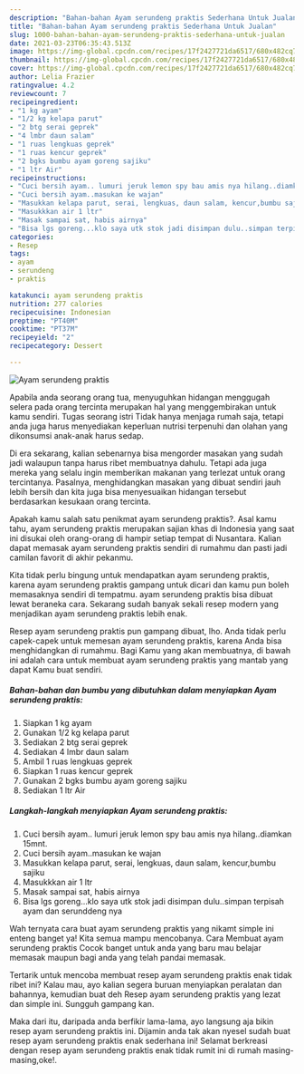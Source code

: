 ```yaml
---
description: "Bahan-bahan Ayam serundeng praktis Sederhana Untuk Jualan"
title: "Bahan-bahan Ayam serundeng praktis Sederhana Untuk Jualan"
slug: 1000-bahan-bahan-ayam-serundeng-praktis-sederhana-untuk-jualan
date: 2021-03-23T06:35:43.513Z
image: https://img-global.cpcdn.com/recipes/17f2427721da6517/680x482cq70/ayam-serundeng-praktis-foto-resep-utama.jpg
thumbnail: https://img-global.cpcdn.com/recipes/17f2427721da6517/680x482cq70/ayam-serundeng-praktis-foto-resep-utama.jpg
cover: https://img-global.cpcdn.com/recipes/17f2427721da6517/680x482cq70/ayam-serundeng-praktis-foto-resep-utama.jpg
author: Lelia Frazier
ratingvalue: 4.2
reviewcount: 7
recipeingredient:
- "1 kg ayam"
- "1/2 kg kelapa parut"
- "2 btg serai geprek"
- "4 lmbr daun salam"
- "1 ruas lengkuas geprek"
- "1 ruas kencur geprek"
- "2 bgks bumbu ayam goreng sajiku"
- "1 ltr Air"
recipeinstructions:
- "Cuci bersih ayam.. lumuri jeruk lemon spy bau amis nya hilang..diamkan 15mnt."
- "Cuci bersih ayam..masukan ke wajan"
- "Masukkan kelapa parut, serai, lengkuas, daun salam, kencur,bumbu sajiku"
- "Masukkkan air 1 ltr"
- "Masak sampai sat, habis airnya"
- "Bisa lgs goreng...klo saya utk stok jadi disimpan dulu..simpan terpisah ayam dan serunddeng nya"
categories:
- Resep
tags:
- ayam
- serundeng
- praktis

katakunci: ayam serundeng praktis 
nutrition: 277 calories
recipecuisine: Indonesian
preptime: "PT40M"
cooktime: "PT37M"
recipeyield: "2"
recipecategory: Dessert

---
```



![Ayam serundeng praktis](https://img-global.cpcdn.com/recipes/17f2427721da6517/680x482cq70/ayam-serundeng-praktis-foto-resep-utama.jpg)

Apabila anda seorang orang tua, menyuguhkan hidangan menggugah selera pada orang tercinta merupakan hal yang menggembirakan untuk kamu sendiri. Tugas seorang istri Tidak hanya menjaga rumah saja, tetapi anda juga harus menyediakan keperluan nutrisi terpenuhi dan olahan yang dikonsumsi anak-anak harus sedap.

Di era  sekarang, kalian sebenarnya bisa mengorder masakan yang sudah jadi walaupun tanpa harus ribet membuatnya dahulu. Tetapi ada juga mereka yang selalu ingin memberikan makanan yang terlezat untuk orang tercintanya. Pasalnya, menghidangkan masakan yang dibuat sendiri jauh lebih bersih dan kita juga bisa menyesuaikan hidangan tersebut berdasarkan kesukaan orang tercinta. 



Apakah kamu salah satu penikmat ayam serundeng praktis?. Asal kamu tahu, ayam serundeng praktis merupakan sajian khas di Indonesia yang saat ini disukai oleh orang-orang di hampir setiap tempat di Nusantara. Kalian dapat memasak ayam serundeng praktis sendiri di rumahmu dan pasti jadi camilan favorit di akhir pekanmu.

Kita tidak perlu bingung untuk mendapatkan ayam serundeng praktis, karena ayam serundeng praktis gampang untuk dicari dan kamu pun boleh memasaknya sendiri di tempatmu. ayam serundeng praktis bisa dibuat lewat beraneka cara. Sekarang sudah banyak sekali resep modern yang menjadikan ayam serundeng praktis lebih enak.

Resep ayam serundeng praktis pun gampang dibuat, lho. Anda tidak perlu capek-capek untuk memesan ayam serundeng praktis, karena Anda bisa menghidangkan di rumahmu. Bagi Kamu yang akan membuatnya, di bawah ini adalah cara untuk membuat ayam serundeng praktis yang mantab yang dapat Kamu buat sendiri.

<!--inarticleads1-->

##### Bahan-bahan dan bumbu yang dibutuhkan dalam menyiapkan Ayam serundeng praktis:

1. Siapkan 1 kg ayam
1. Gunakan 1/2 kg kelapa parut
1. Sediakan 2 btg serai geprek
1. Sediakan 4 lmbr daun salam
1. Ambil 1 ruas lengkuas geprek
1. Siapkan 1 ruas kencur geprek
1. Gunakan 2 bgks bumbu ayam goreng sajiku
1. Sediakan 1 ltr Air




<!--inarticleads2-->

##### Langkah-langkah menyiapkan Ayam serundeng praktis:

1. Cuci bersih ayam.. lumuri jeruk lemon spy bau amis nya hilang..diamkan 15mnt.
1. Cuci bersih ayam..masukan ke wajan
1. Masukkan kelapa parut, serai, lengkuas, daun salam, kencur,bumbu sajiku
1. Masukkkan air 1 ltr
1. Masak sampai sat, habis airnya
1. Bisa lgs goreng...klo saya utk stok jadi disimpan dulu..simpan terpisah ayam dan serunddeng nya




Wah ternyata cara buat ayam serundeng praktis yang nikamt simple ini enteng banget ya! Kita semua mampu mencobanya. Cara Membuat ayam serundeng praktis Cocok banget untuk anda yang baru mau belajar memasak maupun bagi anda yang telah pandai memasak.

Tertarik untuk mencoba membuat resep ayam serundeng praktis enak tidak ribet ini? Kalau mau, ayo kalian segera buruan menyiapkan peralatan dan bahannya, kemudian buat deh Resep ayam serundeng praktis yang lezat dan simple ini. Sungguh gampang kan. 

Maka dari itu, daripada anda berfikir lama-lama, ayo langsung aja bikin resep ayam serundeng praktis ini. Dijamin anda tak akan nyesel sudah buat resep ayam serundeng praktis enak sederhana ini! Selamat berkreasi dengan resep ayam serundeng praktis enak tidak rumit ini di rumah masing-masing,oke!.

